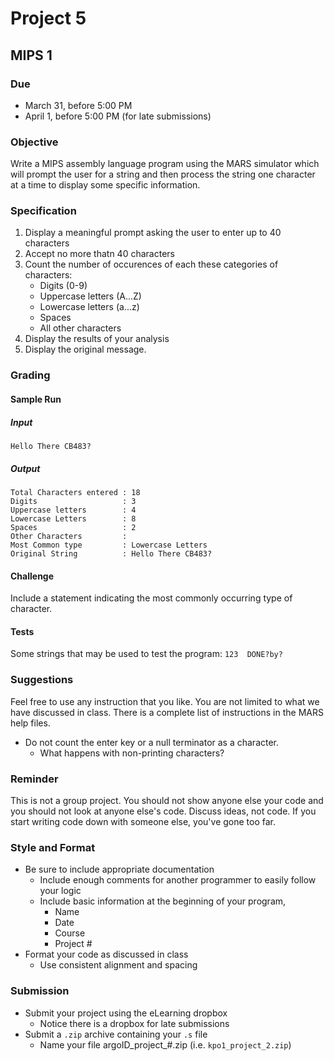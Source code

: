 # Project 5

## MIPS 1

### Due
* March 31, before 5:00 PM
* April 1, before 5:00 PM (for late submissions)

### Objective
Write a MIPS assembly language program using the MARS simulator which will 
prompt the user for a string and then process the string one character at a time
to display some specific information.

### Specification
1. Display a meaningful prompt asking the user to enter up to 40 characters
2. Accept no more thatn 40 characters
3. Count the number of occurences of each these categories of characters:
    * Digits (0-9)
    * Uppercase letters (A...Z)
    * Lowercase letters (a...z)
    * Spaces
    * All other characters
4. Display the results of your analysis
5. Display the original message.

### Grading
#### Sample Run
##### Input
`Hello There CB483?`
##### Output
```
Total Characters entered : 18
Digits                   : 3
Uppercase letters        : 4
Lowercase Letters        : 8
Spaces                   : 2
Other Characters         :
Most Common type         : Lowercase Letters
Original String          : Hello There CB483?
```
#### Challenge
Include a statement indicating the most commonly occurring type of character.

#### Tests
Some strings that may be used to test the program:
`123  DONE?by?`

### Suggestions
Feel free to use any instruction that you like. You are not limited to what we
have discussed in class. There is a complete list of instructions in the MARS
help files.
* Do not count the enter key or a null terminator as a character.
    * What happens with non-printing characters?

### Reminder
This is not a group project. You should not show anyone else your code and you 
should not look at anyone else's code. Discuss ideas, not code. If you start
writing code down with someone else, you've gone too far.

### Style and Format
* Be sure to include appropriate documentation
    * Include enough comments for another programmer to easily follow your logic
    * Include basic information at the beginning of your program,
        * Name
        * Date
        * Course
        * Project #
* Format your code as discussed in class
    * Use consistent alignment and spacing

### Submission
* Submit your project using the eLearning dropbox
  * Notice there is a dropbox for late submissions
* Submit a `.zip` archive containing your `.s` file
  * Name your file argoID_project_#.zip (i.e. `kpo1_project_2.zip`)

